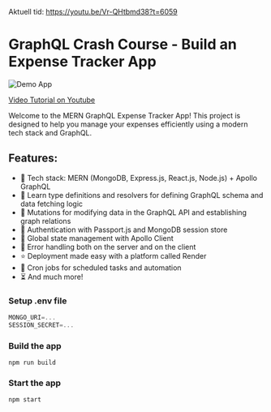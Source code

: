 Aktuell tid: https://youtu.be/Vr-QHtbmd38?t=6059

# GraphQL Crash Course - Build an Expense Tracker App

![Demo App](https://i.ibb.co/ygxgbNm/Screenshot-11.png)

[Video Tutorial on Youtube](https://youtu.be/Vr-QHtbmd38)

Welcome to the MERN GraphQL Expense Tracker App! This project is designed to help you manage your expenses efficiently using a modern tech stack and GraphQL.

## Features:

- 🌟 Tech stack: MERN (MongoDB, Express.js, React.js, Node.js) + Apollo GraphQL
- 📝 Learn type definitions and resolvers for defining GraphQL schema and data fetching logic
- 🔄 Mutations for modifying data in the GraphQL API and establishing graph relations
- 🎃 Authentication with Passport.js and MongoDB session store
- 🚀 Global state management with Apollo Client
- 🐞 Error handling both on the server and on the client
- ⭐ Deployment made easy with a platform called Render
- 👾 Cron jobs for scheduled tasks and automation
- ⏳ And much more!

### Setup .env file

```js
MONGO_URI=...
SESSION_SECRET=...
```

### Build the app

```shell
npm run build
```

### Start the app

```shell
npm start
```
